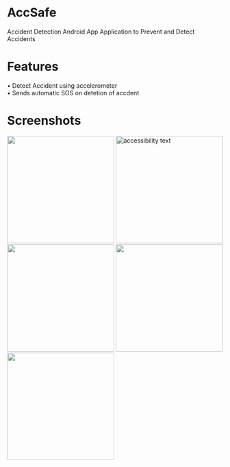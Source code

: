 # AccSafe 
Accident Detection Android App
Application to Prevent and Detect Accidents


# Features

• Detect Accident using accelerometer <br>
• Sends automatic SOS on detetion of accdent<br>


# Screenshots

<p align="" >
  <img src="https://user-images.githubusercontent.com/64214943/191169972-a2d28610-15df-47d7-9edf-7e82af5ba178.png" width="250" margin=10px>
  <img src="https://user-images.githubusercontent.com/64214943/191170013-7f5a6984-3dc2-440b-8094-a2200fa8b2f3.png" width="250" alt="accessibility text">
  <img src="https://user-images.githubusercontent.com/64214943/191170023-127ef291-8f87-4338-aa13-61fb459b1fed.png" width="250">

  <img src="https://user-images.githubusercontent.com/64214943/191170056-3a6163b1-c972-455b-836a-17f6f5fe98f8.png" width="250">
  <img src="https://user-images.githubusercontent.com/64214943/191170091-ce10bde7-33ce-4ae8-a38e-e27e7e925f11.png" width="250">
  
</p>
